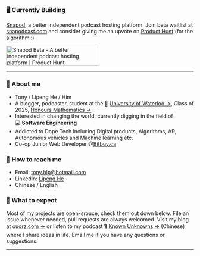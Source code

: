 ### :desktop_computer: Currently Building
[Snapod](https://twitter.com/Snapodcast), a better independent podcast hosting platform. Join beta waitlist at [snapodcast.com](https://www.snapodcast.com) and consider giving me an upvote on [Product Hunt](https://www.producthunt.com/posts/snapod-beta) (for the algorithm :)

<a href="https://www.producthunt.com/posts/snapod-beta?utm_source=badge-featured&utm_medium=badge&utm_souce=badge-snapod-beta" target="_blank"><img src="https://api.producthunt.com/widgets/embed-image/v1/featured.svg?post_id=295290&theme=light" alt="Snapod Beta - A better independent podcast hosting platform | Product Hunt" style="width: 250px; height: 54px;" width="250" height="54" /></a>

---

### :raising_hand: About me
+ Tony / Lipeng He / Him
+ A blogger, podcaster, student at the :school:&nbsp;[University of Waterloo →](https://uwaterloo.ca), Class of 2025, [Honours Mathematics →](https://uwaterloo.ca/future-students/programs/mathematics)
+ Interested in changing the world, currently digging in the field of :computer:&nbsp;**Software Engineering**
+ Addicted to Dope Tech including Digital products, Algorithms, AR, Autonomous vehicles and Machine learning etc.
+ Co-op Junior Web Developer @[Bitbuy.ca](https://bitbuy.ca)


### :information_desk_person:	How to reach me
+ Email: tony.hlp@hotmail.com
+ LinkedIn: [Lipeng He](https://www.linkedin.com/in/lipenghe)
+ Chinese / English


### :no_good: What to expect
Most of my projects are open-srouce, check them out down below. File an issue whenever needed, pull requests are always welcomed. Visit my blog at [ouorz.com →](https://www.ouorz.com) or listen to my podcast :studio_microphone:&nbsp;[Known Unknowns →](https://kukfm.com) (Chinese) where I share ideas in life. Email me if you have any questions or suggestions.

---
